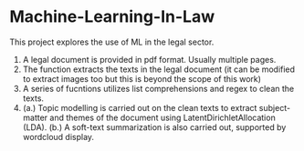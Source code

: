 # Machine-Learning-In-Law
This project explores the use of ML in the legal sector.

1. A legal document is provided in pdf format. Usually multiple pages.
2. The function extracts the texts in the legal document (it can be modified to extract images too but this is beyond the scope of this work)
3. A series of fucntions utilizes list comprehensions and regex to clean the texts.
4. (a.) Topic modelling is carried out on the clean texts to extract subject-matter and themes of the document using LatentDirichletAllocation (LDA).
   (b.) A soft-text summarization is also carried out, supported by wordcloud display.
   
   
